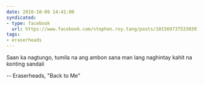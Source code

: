 ```yaml
---
date: 2018-10-09 14:41:00
syndicated:
- type: facebook
  url: https://www.facebook.com/stephen.roy.tang/posts/10156973753303912
tags:
- eraserheads
---
```


Saan ka nagtungo, tumila na ang ambon sana man lang naghintay kahit na konting sandali

-- Eraserheads, "Back to Me"